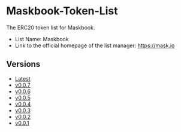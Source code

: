 # Maskbook-Token-List

The ERC20 token list for Maskbook.

- List Name: Maskbook
- Link to the official homepage of the list manager: https://mask.io

## Versions

- [Latest](https://raw.githubusercontent.com/DimensionDev/Maskbook-Token-List/gh-pages/maskbook.json)
- [v0.0.7](https://raw.githubusercontent.com/DimensionDev/Maskbook-Token-List/gh-pages/maskbook_v_0_0_7.json)
- [v0.0.6](https://raw.githubusercontent.com/DimensionDev/Maskbook-Token-List/gh-pages/maskbook_v_0_0_6.json)
- [v0.0.5](https://raw.githubusercontent.com/DimensionDev/Maskbook-Token-List/gh-pages/maskbook_v_0_0_5.json)
- [v0.0.4](https://raw.githubusercontent.com/DimensionDev/Maskbook-Token-List/gh-pages/maskbook_v_0_0_4.json)
- [v0.0.3](https://raw.githubusercontent.com/DimensionDev/Maskbook-Token-List/gh-pages/maskbook_v_0_0_3.json)
- [v0.0.2](https://raw.githubusercontent.com/DimensionDev/Maskbook-Token-List/gh-pages/maskbook_v_0_0_2.json)
- [v0.0.1](https://raw.githubusercontent.com/DimensionDev/Maskbook-Token-List/gh-pages/maskbook_v_0_0_1.json)
